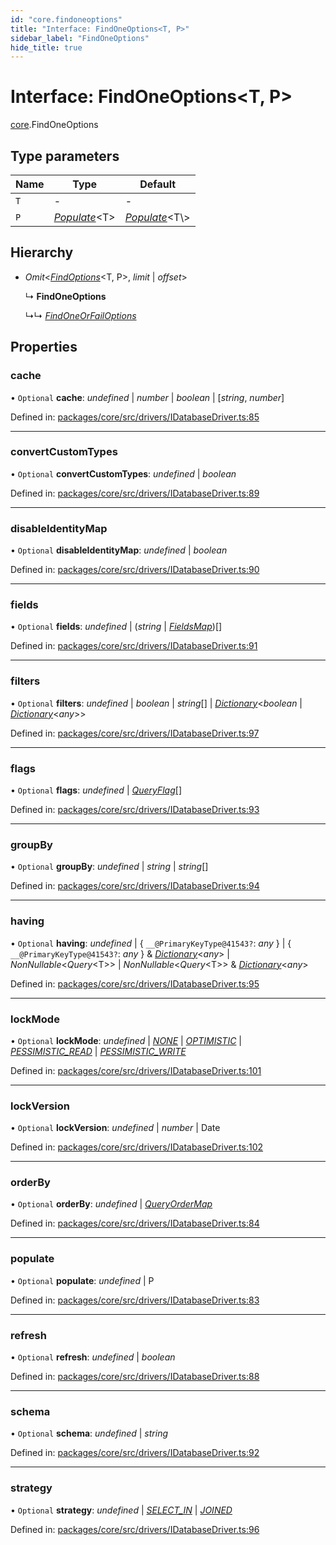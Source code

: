 ```yaml
---
id: "core.findoneoptions"
title: "Interface: FindOneOptions<T, P>"
sidebar_label: "FindOneOptions"
hide_title: true
---
```


# Interface: FindOneOptions<T, P\>

[core](../modules/core.md).FindOneOptions

## Type parameters

Name | Type | Default |
------ | ------ | ------ |
`T` | - | - |
`P` | [*Populate*](../modules/core.md#populate)<T\> | [*Populate*](../modules/core.md#populate)<T\\> |

## Hierarchy

* *Omit*<[*FindOptions*](core.findoptions.md)<T, P\>, *limit* \| *offset*\>

  ↳ **FindOneOptions**

  ↳↳ [*FindOneOrFailOptions*](core.findoneorfailoptions.md)

## Properties

### cache

• `Optional` **cache**: *undefined* \| *number* \| *boolean* \| [*string*, *number*]

Defined in: [packages/core/src/drivers/IDatabaseDriver.ts:85](https://github.com/mikro-orm/mikro-orm/blob/969d4229bd/packages/core/src/drivers/IDatabaseDriver.ts#L85)

___

### convertCustomTypes

• `Optional` **convertCustomTypes**: *undefined* \| *boolean*

Defined in: [packages/core/src/drivers/IDatabaseDriver.ts:89](https://github.com/mikro-orm/mikro-orm/blob/969d4229bd/packages/core/src/drivers/IDatabaseDriver.ts#L89)

___

### disableIdentityMap

• `Optional` **disableIdentityMap**: *undefined* \| *boolean*

Defined in: [packages/core/src/drivers/IDatabaseDriver.ts:90](https://github.com/mikro-orm/mikro-orm/blob/969d4229bd/packages/core/src/drivers/IDatabaseDriver.ts#L90)

___

### fields

• `Optional` **fields**: *undefined* \| (*string* \| [*FieldsMap*](../modules/core.md#fieldsmap))[]

Defined in: [packages/core/src/drivers/IDatabaseDriver.ts:91](https://github.com/mikro-orm/mikro-orm/blob/969d4229bd/packages/core/src/drivers/IDatabaseDriver.ts#L91)

___

### filters

• `Optional` **filters**: *undefined* \| *boolean* \| *string*[] \| [*Dictionary*](../modules/core.md#dictionary)<*boolean* \| [*Dictionary*](../modules/core.md#dictionary)<*any*\>\>

Defined in: [packages/core/src/drivers/IDatabaseDriver.ts:97](https://github.com/mikro-orm/mikro-orm/blob/969d4229bd/packages/core/src/drivers/IDatabaseDriver.ts#L97)

___

### flags

• `Optional` **flags**: *undefined* \| [*QueryFlag*](../enums/core.queryflag.md)[]

Defined in: [packages/core/src/drivers/IDatabaseDriver.ts:93](https://github.com/mikro-orm/mikro-orm/blob/969d4229bd/packages/core/src/drivers/IDatabaseDriver.ts#L93)

___

### groupBy

• `Optional` **groupBy**: *undefined* \| *string* \| *string*[]

Defined in: [packages/core/src/drivers/IDatabaseDriver.ts:94](https://github.com/mikro-orm/mikro-orm/blob/969d4229bd/packages/core/src/drivers/IDatabaseDriver.ts#L94)

___

### having

• `Optional` **having**: *undefined* \| { `__@PrimaryKeyType@41543?`: *any*  } \| { `__@PrimaryKeyType@41543?`: *any*  } & [*Dictionary*](../modules/core.md#dictionary)<*any*\> \| *NonNullable*<*Query*<T\>\> \| *NonNullable*<*Query*<T\>\> & [*Dictionary*](../modules/core.md#dictionary)<*any*\>

Defined in: [packages/core/src/drivers/IDatabaseDriver.ts:95](https://github.com/mikro-orm/mikro-orm/blob/969d4229bd/packages/core/src/drivers/IDatabaseDriver.ts#L95)

___

### lockMode

• `Optional` **lockMode**: *undefined* \| [*NONE*](../enums/core.lockmode.md#none) \| [*OPTIMISTIC*](../enums/core.lockmode.md#optimistic) \| [*PESSIMISTIC\_READ*](../enums/core.lockmode.md#pessimistic_read) \| [*PESSIMISTIC\_WRITE*](../enums/core.lockmode.md#pessimistic_write)

Defined in: [packages/core/src/drivers/IDatabaseDriver.ts:101](https://github.com/mikro-orm/mikro-orm/blob/969d4229bd/packages/core/src/drivers/IDatabaseDriver.ts#L101)

___

### lockVersion

• `Optional` **lockVersion**: *undefined* \| *number* \| Date

Defined in: [packages/core/src/drivers/IDatabaseDriver.ts:102](https://github.com/mikro-orm/mikro-orm/blob/969d4229bd/packages/core/src/drivers/IDatabaseDriver.ts#L102)

___

### orderBy

• `Optional` **orderBy**: *undefined* \| [*QueryOrderMap*](core.queryordermap.md)

Defined in: [packages/core/src/drivers/IDatabaseDriver.ts:84](https://github.com/mikro-orm/mikro-orm/blob/969d4229bd/packages/core/src/drivers/IDatabaseDriver.ts#L84)

___

### populate

• `Optional` **populate**: *undefined* \| P

Defined in: [packages/core/src/drivers/IDatabaseDriver.ts:83](https://github.com/mikro-orm/mikro-orm/blob/969d4229bd/packages/core/src/drivers/IDatabaseDriver.ts#L83)

___

### refresh

• `Optional` **refresh**: *undefined* \| *boolean*

Defined in: [packages/core/src/drivers/IDatabaseDriver.ts:88](https://github.com/mikro-orm/mikro-orm/blob/969d4229bd/packages/core/src/drivers/IDatabaseDriver.ts#L88)

___

### schema

• `Optional` **schema**: *undefined* \| *string*

Defined in: [packages/core/src/drivers/IDatabaseDriver.ts:92](https://github.com/mikro-orm/mikro-orm/blob/969d4229bd/packages/core/src/drivers/IDatabaseDriver.ts#L92)

___

### strategy

• `Optional` **strategy**: *undefined* \| [*SELECT\_IN*](../enums/core.loadstrategy.md#select_in) \| [*JOINED*](../enums/core.loadstrategy.md#joined)

Defined in: [packages/core/src/drivers/IDatabaseDriver.ts:96](https://github.com/mikro-orm/mikro-orm/blob/969d4229bd/packages/core/src/drivers/IDatabaseDriver.ts#L96)
